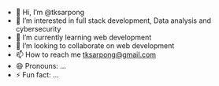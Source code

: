- 👋 Hi, I’m @tksarpong
- 👀 I’m interested in full stack development, Data analysis and cybersecurity
- 🌱 I’m currently learning web development
- 💞️ I’m looking to collaborate on web development
- 📫 How to reach me tksarpong@gmail.com
- 😄 Pronouns: ...
- ⚡ Fun fact: ...

<!---
tksarpong/tksarpong is a ✨ special ✨ repository because its `README.md` (this file) appears on your GitHub profile.
You can click the Preview link to take a look at your changes.
--->
